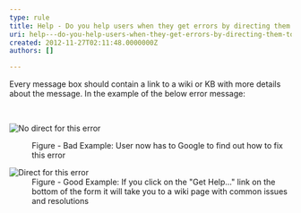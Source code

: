 ```yaml
---
type: rule
title: Help - Do you help users when they get errors by directing them to a wiki or KB?
uri: help---do-you-help-users-when-they-get-errors-by-directing-them-to-a-wiki-or-kb
created: 2012-11-27T02:11:48.0000000Z
authors: []

---
```




<span class='intro'> <p>Every message box should contain a link to a wiki or KB with more details about the message. In the example of the below error message&#58;</p> </span>

​<dl class="badImage"><dt><img alt="No direct for this error" src="http&#58;//www.ssw.com.au/ssw/Standards/Rules/Images/NoDirectForError.jpg" /></dt>
<dd>Figure - Bad Example&#58; User now has to Google to find out how to fix this error</dd></dl>
<dl class="goodImage"><dt><img alt="Direct for this error" src="http&#58;//www.ssw.com.au/ssw/Standards/Rules/Images/DirectForError.jpg" /></dt>
<dd>Figure - Good Example&#58; If you click on the &quot;Get Help...&quot; link on the bottom of the form it will take you to a wiki page with common issues and resolutions</dd></dl>



